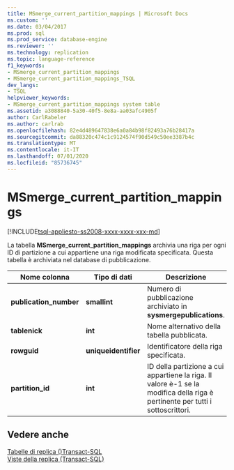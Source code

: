 ```yaml
---
title: MSmerge_current_partition_mappings | Microsoft Docs
ms.custom: ''
ms.date: 03/04/2017
ms.prod: sql
ms.prod_service: database-engine
ms.reviewer: ''
ms.technology: replication
ms.topic: language-reference
f1_keywords:
- MSmerge_current_partition_mappings
- MSmerge_current_partition_mappings_TSQL
dev_langs:
- TSQL
helpviewer_keywords:
- MSmerge_current_partition_mappings system table
ms.assetid: a3088840-5a30-40f5-8e8a-aa03afc4905f
author: CarlRabeler
ms.author: carlrab
ms.openlocfilehash: 82e4d489647838e6a0a84b98f82493a76b28417a
ms.sourcegitcommit: da88320c474c1c9124574f90d549c50ee3387b4c
ms.translationtype: MT
ms.contentlocale: it-IT
ms.lasthandoff: 07/01/2020
ms.locfileid: "85736745"
---
```

# <a name="msmerge_current_partition_mappings"></a>MSmerge_current_partition_mappings
[!INCLUDE[tsql-appliesto-ss2008-xxxx-xxxx-xxx-md](../../includes/applies-to-version/sqlserver.md)]

  La tabella **MSmerge_current_partition_mappings** archivia una riga per ogni ID di partizione a cui appartiene una riga modificata specificata. Questa tabella è archiviata nel database di pubblicazione.  
  
|Nome colonna|Tipo di dati|Descrizione|  
|-----------------|---------------|-----------------|  
|**publication_number**|**smallint**|Numero di pubblicazione archiviato in **sysmergepublications**.|  
|**tablenick**|**int**|Nome alternativo della tabella pubblicata.|  
|**rowguid**|**uniqueidentifier**|Identificatore della riga specificata.|  
|**partition_id**|**int**|ID della partizione a cui appartiene la riga. Il valore è-1 se la modifica della riga è pertinente per tutti i sottoscrittori.|  
  
## <a name="see-also"></a>Vedere anche  
 [Tabelle di replica &#40;&#41;Transact-SQL](../../relational-databases/system-tables/replication-tables-transact-sql.md)   
 [Viste della replica &#40;Transact-SQL&#41;](../../relational-databases/system-views/replication-views-transact-sql.md)  
  
  
